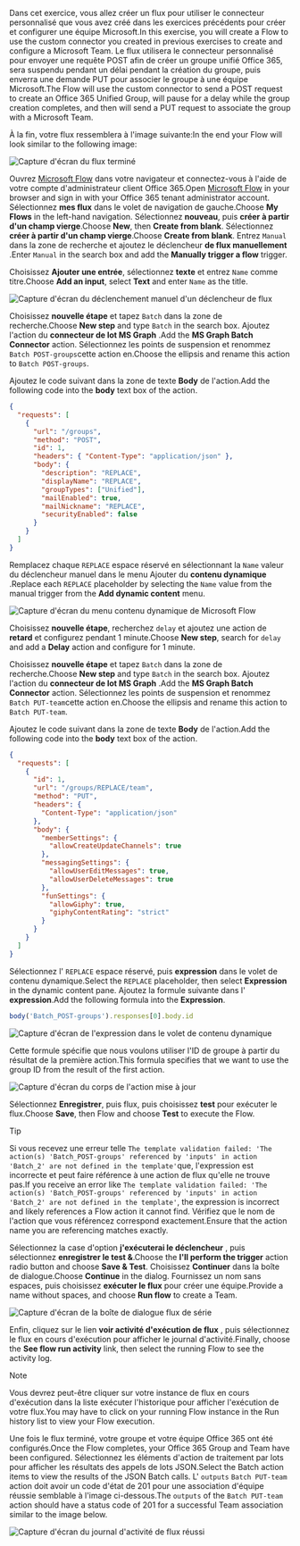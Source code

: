 <!-- markdownlint-disable MD002 MD041 -->

<span data-ttu-id="7163b-101">Dans cet exercice, vous allez créer un flux pour utiliser le connecteur personnalisé que vous avez créé dans les exercices précédents pour créer et configurer une équipe Microsoft.</span><span class="sxs-lookup"><span data-stu-id="7163b-101">In this exercise, you will create a Flow to use the custom connector you created in previous exercises to create and configure a Microsoft Team.</span></span> <span data-ttu-id="7163b-102">Le flux utilisera le connecteur personnalisé pour envoyer une requête POST afin de créer un groupe unifié Office 365, sera suspendu pendant un délai pendant la création du groupe, puis enverra une demande PUT pour associer le groupe à une équipe Microsoft.</span><span class="sxs-lookup"><span data-stu-id="7163b-102">The Flow will use the custom connector to send a POST request to create an Office 365 Unified Group, will pause for a delay while the group creation completes, and then will send a PUT request to associate the group with a Microsoft Team.</span></span>

<span data-ttu-id="7163b-103">À la fin, votre flux ressemblera à l'image suivante:</span><span class="sxs-lookup"><span data-stu-id="7163b-103">In the end your Flow will look similar to the following image:</span></span>

![Capture d'écran du flux terminé](./images/flow-team1.png)

<span data-ttu-id="7163b-105">Ouvrez [Microsoft Flow](https://flow.microsoft.com) dans votre navigateur et connectez-vous à l'aide de votre compte d'administrateur client Office 365.</span><span class="sxs-lookup"><span data-stu-id="7163b-105">Open [Microsoft Flow](https://flow.microsoft.com) in your browser and sign in with your Office 365 tenant administrator account.</span></span> <span data-ttu-id="7163b-106">Sélectionnez **mes flux** dans le volet de navigation de gauche.</span><span class="sxs-lookup"><span data-stu-id="7163b-106">Choose **My Flows** in the left-hand navigation.</span></span> <span data-ttu-id="7163b-107">Sélectionnez **nouveau**, puis **créer à partir d'un champ vierge**.</span><span class="sxs-lookup"><span data-stu-id="7163b-107">Choose **New**, then **Create from blank**.</span></span> <span data-ttu-id="7163b-108">Sélectionnez **créer à partir d'un champ vierge**.</span><span class="sxs-lookup"><span data-stu-id="7163b-108">Choose **Create from blank**.</span></span> <span data-ttu-id="7163b-109">Entrez `Manual` dans la zone de recherche et ajoutez le déclencheur **de flux manuellement** .</span><span class="sxs-lookup"><span data-stu-id="7163b-109">Enter `Manual` in the search box and add the **Manually trigger a flow** trigger.</span></span>

<span data-ttu-id="7163b-110">Choisissez **Ajouter une entrée**, sélectionnez **texte** et entrez `Name` comme titre.</span><span class="sxs-lookup"><span data-stu-id="7163b-110">Choose **Add an input**, select **Text** and enter `Name` as the title.</span></span>

![Capture d'écran du déclenchement manuel d'un déclencheur de flux](./images/flow-team6.png)

<span data-ttu-id="7163b-112">Choisissez **nouvelle étape** et tapez `Batch` dans la zone de recherche.</span><span class="sxs-lookup"><span data-stu-id="7163b-112">Choose **New step** and type `Batch` in the search box.</span></span> <span data-ttu-id="7163b-113">Ajoutez l'action du **connecteur de lot MS Graph** .</span><span class="sxs-lookup"><span data-stu-id="7163b-113">Add the **MS Graph Batch Connector** action.</span></span> <span data-ttu-id="7163b-114">Sélectionnez les points de suspension et renommez `Batch POST-groups`cette action en.</span><span class="sxs-lookup"><span data-stu-id="7163b-114">Choose the ellipsis and rename this action to `Batch POST-groups`.</span></span>

<span data-ttu-id="7163b-115">Ajoutez le code suivant dans la zone de texte **Body** de l'action.</span><span class="sxs-lookup"><span data-stu-id="7163b-115">Add the following code into the **body** text box of the action.</span></span>

```json
{
  "requests": [
    {
      "url": "/groups",
      "method": "POST",
      "id": 1,
      "headers": { "Content-Type": "application/json" },
      "body": {
        "description": "REPLACE",
        "displayName": "REPLACE",
        "groupTypes": ["Unified"],
        "mailEnabled": true,
        "mailNickname": "REPLACE",
        "securityEnabled": false
      }
    }
  ]
}
```

<span data-ttu-id="7163b-116">Remplacez chaque `REPLACE` espace réservé en sélectionnant la `Name` valeur du déclencheur manuel dans le menu Ajouter du **contenu dynamique** .</span><span class="sxs-lookup"><span data-stu-id="7163b-116">Replace each `REPLACE` placeholder by selecting the `Name` value from the manual trigger from the **Add dynamic content** menu.</span></span>

![Capture d'écran du menu contenu dynamique de Microsoft Flow](./images/flow-team2.png)

<span data-ttu-id="7163b-118">Choisissez **nouvelle étape**, recherchez `delay` et ajoutez une action de **retard** et configurez pendant 1 minute.</span><span class="sxs-lookup"><span data-stu-id="7163b-118">Choose **New step**, search for `delay` and add a **Delay** action and configure for 1 minute.</span></span>

<span data-ttu-id="7163b-119">Choisissez **nouvelle étape** et tapez `Batch` dans la zone de recherche.</span><span class="sxs-lookup"><span data-stu-id="7163b-119">Choose **New step** and type `Batch` in the search box.</span></span> <span data-ttu-id="7163b-120">Ajoutez l'action du **connecteur de lot MS Graph** .</span><span class="sxs-lookup"><span data-stu-id="7163b-120">Add the **MS Graph Batch Connector** action.</span></span> <span data-ttu-id="7163b-121">Sélectionnez les points de suspension et renommez `Batch PUT-team`cette action en.</span><span class="sxs-lookup"><span data-stu-id="7163b-121">Choose the ellipsis and rename this action to `Batch PUT-team`.</span></span>

<span data-ttu-id="7163b-122">Ajoutez le code suivant dans la zone de texte **Body** de l'action.</span><span class="sxs-lookup"><span data-stu-id="7163b-122">Add the following code into the **body** text box of the action.</span></span>

```json
{
  "requests": [
    {
      "id": 1,
      "url": "/groups/REPLACE/team",
      "method": "PUT",
      "headers": {
        "Content-Type": "application/json"
      },
      "body": {
        "memberSettings": {
          "allowCreateUpdateChannels": true
        },
        "messagingSettings": {
          "allowUserEditMessages": true,
          "allowUserDeleteMessages": true
        },
        "funSettings": {
          "allowGiphy": true,
          "giphyContentRating": "strict"
        }
      }
    }
  ]
}
```

<span data-ttu-id="7163b-123">Sélectionnez l' `REPLACE` espace réservé, puis **expression** dans le volet de contenu dynamique.</span><span class="sxs-lookup"><span data-stu-id="7163b-123">Select the `REPLACE` placeholder, then select **Expression** in the dynamic content pane.</span></span> <span data-ttu-id="7163b-124">Ajoutez la formule suivante dans l' **expression**.</span><span class="sxs-lookup"><span data-stu-id="7163b-124">Add the following formula into the **Expression**.</span></span>

```js
body('Batch_POST-groups').responses[0].body.id
```

![Capture d'écran de l'expression dans le volet de contenu dynamique](./images/flow-formula.png)

<span data-ttu-id="7163b-126">Cette formule spécifie que nous voulons utiliser l'ID de groupe à partir du résultat de la première action.</span><span class="sxs-lookup"><span data-stu-id="7163b-126">This formula specifies that we want to use the group ID from the result of the first action.</span></span>

![Capture d'écran du corps de l'action mise à jour](./images/flow-team3.png)

<span data-ttu-id="7163b-128">Sélectionnez **Enregistrer**, puis flux, puis choisissez **test** pour exécuter le flux.</span><span class="sxs-lookup"><span data-stu-id="7163b-128">Choose **Save**, then Flow and choose **Test** to execute the Flow.</span></span>

> [!TIP]
> <span data-ttu-id="7163b-129">Si vous recevez une erreur telle `The template validation failed: 'The action(s) 'Batch_POST-groups' referenced by 'inputs' in action 'Batch_2' are not defined in the template'`que, l'expression est incorrecte et peut faire référence à une action de flux qu'elle ne trouve pas.</span><span class="sxs-lookup"><span data-stu-id="7163b-129">If you receive an error like `The template validation failed: 'The action(s) 'Batch_POST-groups' referenced by 'inputs' in action 'Batch_2' are not defined in the template'`, the expression is incorrect and likely references a Flow action it cannot find.</span></span> <span data-ttu-id="7163b-130">Vérifiez que le nom de l'action que vous référencez correspond exactement.</span><span class="sxs-lookup"><span data-stu-id="7163b-130">Ensure that the action name you are referencing matches exactly.</span></span>

<span data-ttu-id="7163b-131">Sélectionnez la case d'option **j'exécuterai le déclencheur** , puis sélectionnez **enregistrer le test &**.</span><span class="sxs-lookup"><span data-stu-id="7163b-131">Choose the **I'll perform the trigger** action radio button and choose **Save & Test**.</span></span> <span data-ttu-id="7163b-132">Choisissez **Continuer** dans la boîte de dialogue.</span><span class="sxs-lookup"><span data-stu-id="7163b-132">Choose **Continue** in the dialog.</span></span> <span data-ttu-id="7163b-133">Fournissez un nom sans espaces, puis choisissez **exécuter le flux** pour créer une équipe.</span><span class="sxs-lookup"><span data-stu-id="7163b-133">Provide a name without spaces, and choose **Run flow** to create a Team.</span></span>

![Capture d'écran de la boîte de dialogue flux de série](./images/flow-team4.png)

<span data-ttu-id="7163b-135">Enfin, cliquez sur le lien **voir activité d'exécution de flux** , puis sélectionnez le flux en cours d'exécution pour afficher le journal d'activité.</span><span class="sxs-lookup"><span data-stu-id="7163b-135">Finally, choose the **See flow run activity** link, then select the running Flow to see the activity log.</span></span>

> [!NOTE]
> <span data-ttu-id="7163b-136">Vous devrez peut-être cliquer sur votre instance de flux en cours d'exécution dans la liste exécuter l'historique pour afficher l'exécution de votre flux.</span><span class="sxs-lookup"><span data-stu-id="7163b-136">You may have to click on your running Flow instance in the Run history list to view your Flow execution.</span></span>

<span data-ttu-id="7163b-137">Une fois le flux terminé, votre groupe et votre équipe Office 365 ont été configurés.</span><span class="sxs-lookup"><span data-stu-id="7163b-137">Once the Flow completes, your Office 365 Group and Team have been configured.</span></span> <span data-ttu-id="7163b-138">Sélectionnez les éléments d'action de traitement par lots pour afficher les résultats des appels de lots JSON.</span><span class="sxs-lookup"><span data-stu-id="7163b-138">Select the Batch action items to view the results of the JSON Batch calls.</span></span> <span data-ttu-id="7163b-139">L' `outputs` `Batch PUT-team` action doit avoir un code d'état de 201 pour une association d'équipe réussie semblable à l'image ci-dessous.</span><span class="sxs-lookup"><span data-stu-id="7163b-139">The `outputs` of the `Batch PUT-team` action should have a status code of 201 for a successful Team association similar to the image below.</span></span>

![Capture d'écran du journal d'activité de flux réussi](./images/flow-team5.png)